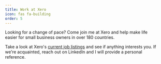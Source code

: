 ```yaml
---
title: Work at Xero
icon: fas fa-building
order: 5
---
```


Looking for a change of pace? Come join me at Xero and help make life easier for small business owners in over 180 countries.

Take a look at Xero's [current job listings](https://jobs.lever.co/xero?lever-via=HQ4Sqpmrqs) and see if anything interests you. If we're acquainted, reach out on LinkedIn and I will provide a personal reference.
